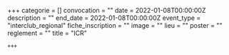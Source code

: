 +++
    categorie = []
    convocation = ""
    date = 2022-01-08T00:00:00Z
    description = ""
    end_date = 2022-01-08T00:00:00Z
    event_type = "interclub_regional"
    fiche_inscription = ""
    image = ""
    lieu = ""
    poster = ""
    reglement = ""
    title = "ICR"
    
    +++
            